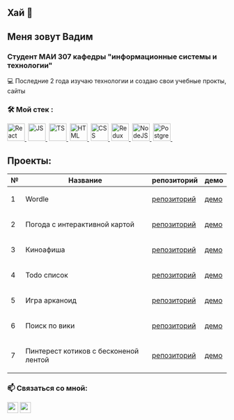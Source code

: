 ## Хай 👋

## Меня зовут Вадим
### Студент МАИ 307 кафедры "информационные системы и технологии"

:computer: Последние 2 года изучаю технологии и создаю свои учебные прокты, сайты

### :hammer_and_wrench: Мой стек :

<div class='flex'>
  <a href='https://react.dev/' target='_blank'><img src='https://user-images.githubusercontent.com/25181517/183897015-94a058a6-b86e-4e42-a37f-bf92061753e5.png' title='React' alt = 'React' width="40" height="40"/>&nbsp;</a>
  <a href='https://developer.mozilla.org/ru/docs/Web/JavaScript' target='_blank'><img src='https://user-images.githubusercontent.com/25181517/117447155-6a868a00-af3d-11eb-9cfe-245df15c9f3f.png' title='JS' alt = 'JS' width="40" height="40"/>&nbsp;</a>
  <a href='https://www.typescriptlang.org/' target='_blank'><img src='https://user-images.githubusercontent.com/25181517/183890598-19a0ac2d-e88a-4005-a8df-1ee36782fde1.png' title='TS' alt = 'TS' width="40" height="40"/>&nbsp;</a>
  <a href='https://developer.mozilla.org/ru/docs/Web/HTML' target='_blank'><img src='https://user-images.githubusercontent.com/25181517/192158954-f88b5814-d510-4564-b285-dff7d6400dad.png' title='HTML' alt = 'HTML' width="40" height="40"/>&nbsp;</a>
  <a href='https://developer.mozilla.org/ru/docs/Web/CSS' target='_blank'><img src='https://user-images.githubusercontent.com/25181517/183898674-75a4a1b1-f960-4ea9-abcb-637170a00a75.png' title='CSS' alt = 'CSS' width="40" height="40"/>&nbsp;</a>
  <a href='https://redux.js.org/' target='_blank'><img src='https://user-images.githubusercontent.com/25181517/187896150-cc1dcb12-d490-445c-8e4d-1275cd2388d6.png' title='Redux' alt = 'Redux' width="40" height="40"/>&nbsp;</a>
  <a href='https://nodejs.org/en' target='_blank'><img src='https://user-images.githubusercontent.com/25181517/183568594-85e280a7-0d7e-4d1a-9028-c8c2209e073c.png' title='NodeJS' alt = 'NodeJS' width="40" height="40"/>&nbsp;</a>
  <a href='https://www.postgresql.org/' target='_blank'><img src='https://user-images.githubusercontent.com/25181517/117208740-bfb78400-adf5-11eb-97bb-09072b6bedfc.png' title='PostgreSQL' alt = 'PostgreSQL' width="40" height="40"/>&nbsp;</a>
</div>

## Проекты:

| №| Название  | репозиторий| демо|
|-----------|----------------------------|-----------------------------------------------------------|-----------------------------------|
|1|<p align="left"> Wordle  |<a href="https://github.com/varushchi/wordle">репозиторий</a>|<a href="https://varushchi.github.io/wordle/">демо</a>|
|2|<p align="left"> Погода с интерактивной картой  |<a href="https://github.com/varushchi/weather_app">репозиторий</a>|<a href="https://varushchi.github.io/weather_app/">демо</a>|
|3|<p align="left"> Киноафиша  |<a href="https://github.com/varushchi/vk-react">репозиторий</a>|<a href="https://varushchi.github.io/vk-react/">демо</a>|
|4|<p align="left"> Todo список  |<a href="https://github.com/varushchi/todos_mindbox">репозиторий</a>|<a href="https://varushchi.github.io/todos_mindbox/">демо</a>|
|5|<p align="left"> Игра арканоид  |<a href="https://github.com/varushchi/white_board">репозиторий</a>|<a href="https://varushchi.github.io/white_board/">демо</a>|
|6|<p align="left"> Поиск по вики  |<a href="https://github.com/varushchi/wiki_search">репозиторий</a>|<a href="https://varushchi.github.io/wiki_search/">демо</a>|
|7|<p align="left"> Пинтерест котиков с бесконеной лентой  |<a href="https://github.com/varushchi/frontend-challenge">репозиторий</a>|<a href="https://varushchi.github.io/frontend-challenge/">демо</a>|


### :mailbox: Связаться со мной:
<p><a href="https://t.me/varu_shchi"><img src="https://upload.wikimedia.org/wikipedia/commons/thumb/8/82/Telegram_logo.svg/768px-Telegram_logo.svg.png?20220101141644" height=25></a>
  <a href="mailto:vadim.shchigolev@mail.ru/"><img src="https://cdn.icon-icons.com/icons2/2429/PNG/512/mail_ru_logo_icon_147267.png" height=25></a></p>
  




